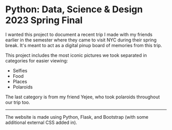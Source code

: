 # Python: Data, Science & Design 2023 Spring Final

I wanted this project to document a recent trip I made with my friends earlier in the semester where they came to visit NYC during their spring break.
It's meant to act as a digital pinup board of memories from this trip.

This project includes the most iconic pictures we took separated in categories for easier viewing:
* Selfies
* Food 
* Places
* Polaroids

The last category is from my friend Yejee, who took polaroids throughout our trip too.

---

The website is made using Python, Flask, and Bootstrap (with some additional external CSS added in). 
